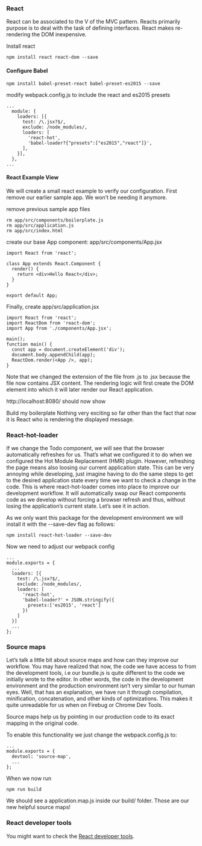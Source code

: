 ### React
React can be associated to the V of the MVC pattern.
Reacts primarily purpose is to deal with the task of defining interfaces.
React makes re-rendering the DOM inexpensive.

Install react
```
npm install react react-dom --save
```

#### Configure Babel
```
npm install babel-preset-react babel-preset-es2015 --save
```

modify webpack.config.js to include the react and es2015 presets
```
...
  module: {
    loaders: [{
      test: /\.jsx?$/,
      exclude: /node_modules/,
      loaders: [
        'react-hot',
        'babel-loader?{"presets":["es2015","react"]}',
      ],
    }],
  },
...
```

#### React Example View
We will create a small react example to verify our configuration.
First remove our earlier sample app.
We won’t be needing it anymore.

remove previous sample app files
```
rm app/src/components/boilerplate.js
rm app/src/application.js
rm app/src/index.html
```

create our base App component: app/src/components/App.jsx
```
import React from 'react';

class App extends React.Component {
  render() {
    return <div>Hello React</div>;
  }
}

export default App;
```

Finally, create app/src/application.jsx
```
import React from 'react';
import ReactDom from 'react-dom';
import App from './components/App.jsx';

main();
function main() {
  const app = document.createElement('div');
  document.body.appendChild(app);
  ReactDom.render(<App />, app);
}
```


Note that we changed the extension of the file from .js to .jsx because the file now contains JSX content.
The rendering logic will first create the DOM element into which it will later render our React application.

http://localhost:8080/ should now show

Build my boilerplate
Nothing very exciting so far other than the fact that now it is React who is rendering the displayed message.



### React-hot-loader
If we change the Todo component, we will see that the browser automatically refreshes for us. That’s what we configured it to do when we configured the Hot Module Replacement (HMR) plugin. However, refreshing the page means also loosing our current application state. This can be very annoying while developing, just imagine having to do the same steps to get to the desired application state every time we want to check a change in the code. This is where react-hot-loader comes into place to improve our development workflow. It will automatically swap our React components code as we develop without forcing a browser refresh and thus, without losing the application’s current state. Let’s see it in action.

As we only want this package for the development environment we will install it with the --save-dev flag as follows:
```
npm install react-hot-loader --save-dev
```

Now we need to adjust our webpack config
```
...
module.exports = {  
  ...
  loaders: [{
    test: /\.jsx?$/,
    exclude: /node_modules/,
    loaders: [
      'react-hot',
      'babel-loader?' + JSON.stringify({
        presets:['es2015', 'react']
      })
    ]
  }]
  ...
};
```



### Source maps
Let’s talk a little bit about source maps and how can they improve our workflow. You may have realized that now, the code we have access to from the development tools, i.e our bundle.js is quite different to the code we initially wrote to the editor. In other words, the code in the development environment and the production environment isn’t very similar to our human eyes. Well, that has an explanation, we have run it through compilation, minification, concatenation, and other kinds of optimizations. This makes it quite unreadable for us when on Firebug or Chrome Dev Tools.

Source maps help us by pointing in our production code to its exact mapping in the original code.

To enable this functionality we just change the webpack.config.js to:
```
...
module.exports = {  
  devtool: 'source-map',
  ...
};
```

When we now run
```
npm run build
```

We should see a application.map.js inside our build/ folder. Those are our new helpful source maps!


### React developer tools
You might want to check the [React developer tools](https://github.com/facebook/react-devtools).
